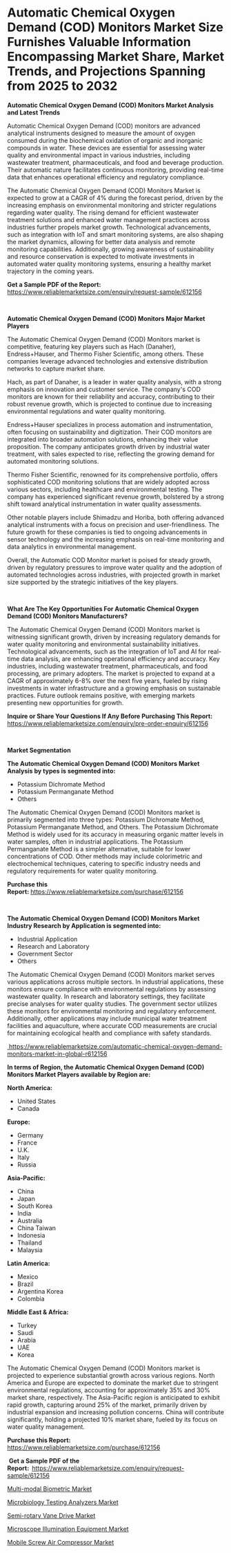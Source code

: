 <p><h1>Automatic Chemical Oxygen Demand (COD) Monitors Market Size Furnishes Valuable Information Encompassing Market Share, Market Trends, and Projections Spanning from 2025 to 2032</h1></p><p><strong>Automatic Chemical Oxygen Demand (COD) Monitors Market Analysis and Latest Trends</strong></p>
<p><p>Automatic Chemical Oxygen Demand (COD) monitors are advanced analytical instruments designed to measure the amount of oxygen consumed during the biochemical oxidation of organic and inorganic compounds in water. These devices are essential for assessing water quality and environmental impact in various industries, including wastewater treatment, pharmaceuticals, and food and beverage production. Their automatic nature facilitates continuous monitoring, providing real-time data that enhances operational efficiency and regulatory compliance.</p><p>The Automatic Chemical Oxygen Demand (COD) Monitors Market is expected to grow at a CAGR of 4% during the forecast period, driven by the increasing emphasis on environmental monitoring and stricter regulations regarding water quality. The rising demand for efficient wastewater treatment solutions and enhanced water management practices across industries further propels market growth. Technological advancements, such as integration with IoT and smart monitoring systems, are also shaping the market dynamics, allowing for better data analysis and remote monitoring capabilities. Additionally, growing awareness of sustainability and resource conservation is expected to motivate investments in automated water quality monitoring systems, ensuring a healthy market trajectory in the coming years.</p></p>
<p><strong>Get a Sample PDF of the Report:&nbsp;</strong> <a href="https://www.reliablemarketsize.com/enquiry/request-sample/612156?utm_campaign=1879&utm_medium=2&utm_source=Github&utm_content=ia&utm_term=11042025&utm_id=automatic-chemical-oxygen-demand-cod-monitors">https://www.reliablemarketsize.com/enquiry/request-sample/612156</a></p>
<p>&nbsp;</p>
<p><strong>Automatic Chemical Oxygen Demand (COD) Monitors Major Market Players</strong></p>
<p><p>The Automatic Chemical Oxygen Demand (COD) Monitors market is competitive, featuring key players such as Hach (Danaher), Endress+Hauser, and Thermo Fisher Scientific, among others. These companies leverage advanced technologies and extensive distribution networks to capture market share. </p><p>Hach, as part of Danaher, is a leader in water quality analysis, with a strong emphasis on innovation and customer service. The company's COD monitors are known for their reliability and accuracy, contributing to their robust revenue growth, which is projected to continue due to increasing environmental regulations and water quality monitoring.</p><p>Endress+Hauser specializes in process automation and instrumentation, often focusing on sustainability and digitization. Their COD monitors are integrated into broader automation solutions, enhancing their value proposition. The company anticipates growth driven by industrial water treatment, with sales expected to rise, reflecting the growing demand for automated monitoring solutions.</p><p>Thermo Fisher Scientific, renowned for its comprehensive portfolio, offers sophisticated COD monitoring solutions that are widely adopted across various sectors, including healthcare and environmental testing. The company has experienced significant revenue growth, bolstered by a strong shift toward analytical instrumentation in water quality assessments.</p><p>Other notable players include Shimadzu and Horiba, both offering advanced analytical instruments with a focus on precision and user-friendliness. The future growth for these companies is tied to ongoing advancements in sensor technology and the increasing emphasis on real-time monitoring and data analytics in environmental management.</p><p>Overall, the Automatic COD Monitor market is poised for steady growth, driven by regulatory pressures to improve water quality and the adoption of automated technologies across industries, with projected growth in market size supported by the strategic initiatives of the key players.</p></p>
<p>&nbsp;</p>
<p><strong>What Are The Key Opportunities For Automatic Chemical Oxygen Demand (COD) Monitors Manufacturers?</strong></p>
<p><p>The Automatic Chemical Oxygen Demand (COD) Monitors market is witnessing significant growth, driven by increasing regulatory demands for water quality monitoring and environmental sustainability initiatives. Technological advancements, such as the integration of IoT and AI for real-time data analysis, are enhancing operational efficiency and accuracy. Key industries, including wastewater treatment, pharmaceuticals, and food processing, are primary adopters. The market is projected to expand at a CAGR of approximately 6-8% over the next five years, fueled by rising investments in water infrastructure and a growing emphasis on sustainable practices. Future outlook remains positive, with emerging markets presenting new opportunities for growth.</p></p>
<p><strong>Inquire or Share Your Questions If Any Before Purchasing This Report:</strong> <a href="https://www.reliablemarketsize.com/enquiry/pre-order-enquiry/612156?utm_campaign=1879&utm_medium=2&utm_source=Github&utm_content=ia&utm_term=11042025&utm_id=automatic-chemical-oxygen-demand-cod-monitors">https://www.reliablemarketsize.com/enquiry/pre-order-enquiry/612156</a></p>
<p>&nbsp;</p>
<p><strong>Market Segmentation</strong></p>
<p><strong>The Automatic Chemical Oxygen Demand (COD) Monitors Market Analysis by types is segmented into:</strong></p>
<p><ul><li>Potassium Dichromate Method</li><li>Potassium Permanganate Method</li><li>Others</li></ul></p>
<p><p>The Automatic Chemical Oxygen Demand (COD) Monitors market is primarily segmented into three types: Potassium Dichromate Method, Potassium Permanganate Method, and Others. The Potassium Dichromate Method is widely used for its accuracy in measuring organic matter levels in water samples, often in industrial applications. The Potassium Permanganate Method is a simpler alternative, suitable for lower concentrations of COD. Other methods may include colorimetric and electrochemical techniques, catering to specific industry needs and regulatory requirements for water quality monitoring.</p></p>
<p><strong>Purchase this Report:&nbsp;</strong><a href="https://www.reliablemarketsize.com/purchase/612156?utm_campaign=1879&utm_medium=2&utm_source=Github&utm_content=ia&utm_term=11042025&utm_id=automatic-chemical-oxygen-demand-cod-monitors">https://www.reliablemarketsize.com/purchase/612156</a></p>
<p>&nbsp;</p>
<p><strong>The Automatic Chemical Oxygen Demand (COD) Monitors Market Industry Research by Application is segmented into:</strong></p>
<p><ul><li>Industrial Application</li><li>Research and Laboratory</li><li>Government Sector</li><li>Others</li></ul></p>
<p><p>The Automatic Chemical Oxygen Demand (COD) Monitors market serves various applications across multiple sectors. In industrial applications, these monitors ensure compliance with environmental regulations by assessing wastewater quality. In research and laboratory settings, they facilitate precise analyses for water quality studies. The government sector utilizes these monitors for environmental monitoring and regulatory enforcement. Additionally, other applications may include municipal water treatment facilities and aquaculture, where accurate COD measurements are crucial for maintaining ecological health and compliance with safety standards.</p></p>
<p><a href="https://www.reliablemarketsize.com/automatic-chemical-oxygen-demand-monitors-market-in-global-r612156?utm_campaign=1879&utm_medium=2&utm_source=Github&utm_content=ia&utm_term=11042025&utm_id=automatic-chemical-oxygen-demand-cod-monitors">&nbsp;https://www.reliablemarketsize.com/automatic-chemical-oxygen-demand-monitors-market-in-global-r612156</a></p>
<p><strong>In terms of Region, the Automatic Chemical Oxygen Demand (COD) Monitors Market Players available by Region are:</strong></p>
<p>
    <p> <strong> North America: </strong>
        <ul>
            <li>United States</li>
            <li>Canada</li>
        </ul>
        </p> 
    <p> <strong> Europe: </strong>
        <ul>
            <li>Germany</li>
            <li>France</li>
            <li>U.K.</li>
            <li>Italy</li>
            <li>Russia</li>
        </ul>
        </p> 
    <p> <strong> Asia-Pacific: </strong>
        <ul>
            <li>China</li>
            <li>Japan</li>
            <li>South Korea</li>
            <li>India</li>
            <li>Australia</li>
            <li>China Taiwan</li>
            <li>Indonesia</li>
            <li>Thailand</li>
            <li>Malaysia</li>
        </ul>
        </p> 
    <p> <strong> Latin America: </strong>
        <ul>
            <li>Mexico</li>
            <li>Brazil</li>
            <li>Argentina Korea</li>
            <li>Colombia</li>
        </ul>
        </p> 
    <p> <strong> Middle East & Africa: </strong>
        <ul>
            <li>Turkey</li>
            <li>Saudi</li>
            <li>Arabia</li>
            <li>UAE</li>
            <li>Korea</li>
        </ul>
    </p>
    </p>
<p><p>The Automatic Chemical Oxygen Demand (COD) Monitors market is projected to experience substantial growth across various regions. North America and Europe are expected to dominate the market due to stringent environmental regulations, accounting for approximately 35% and 30% market share, respectively. The Asia-Pacific region is anticipated to exhibit rapid growth, capturing around 25% of the market, primarily driven by industrial expansion and increasing pollution concerns. China will contribute significantly, holding a projected 10% market share, fueled by its focus on water quality management.</p></p>
<p><strong>Purchase this Report: </strong><a href="https://www.reliablemarketsize.com/purchase/612156?utm_campaign=1879&utm_medium=2&utm_source=Github&utm_content=ia&utm_term=11042025&utm_id=automatic-chemical-oxygen-demand-cod-monitors">https://www.reliablemarketsize.com/purchase/612156</a></p>
<p>&nbsp;<strong>Get a Sample PDF of the Report:&nbsp;&nbsp;</strong><a href="https://www.reliablemarketsize.com/enquiry/request-sample/612156?utm_campaign=1879&utm_medium=2&utm_source=Github&utm_content=ia&utm_term=11042025&utm_id=automatic-chemical-oxygen-demand-cod-monitors">https://www.reliablemarketsize.com/enquiry/request-sample/612156</a></p>
<p><strong></strong></p>
<p><p><a href="https://github.com/nibbsmantji/Market-Research-Report-List-1/blob/main/multi-modal-biometric-market.md?utm_campaign=1879&utm_medium=2&utm_source=Github&utm_content=ia&utm_term=11042025&utm_id=automatic-chemical-oxygen-demand-cod-monitors">Multi-modal Biometric Market</a></p><p><a href="https://github.com/abedlagagica4/Market-Research-Report-List-1/blob/main/microbiology-testing-analyzers-market.md?utm_campaign=1879&utm_medium=2&utm_source=Github&utm_content=ia&utm_term=11042025&utm_id=automatic-chemical-oxygen-demand-cod-monitors">Microbiology Testing Analyzers Market</a></p><p><a href="https://github.com/bholdsfofie/Market-Research-Report-List-1/blob/main/semi-rotary-vane-drive-market.md?utm_campaign=1879&utm_medium=2&utm_source=Github&utm_content=ia&utm_term=11042025&utm_id=automatic-chemical-oxygen-demand-cod-monitors">Semi-rotary Vane Drive Market</a></p><p><a href="https://github.com/birbamanan03/Market-Research-Report-List-1/blob/main/microscope-illumination-equipment-market.md?utm_campaign=1879&utm_medium=2&utm_source=Github&utm_content=ia&utm_term=11042025&utm_id=automatic-chemical-oxygen-demand-cod-monitors">Microscope Illumination Equipment Market</a></p><p><a href="https://github.com/djibenesha/Market-Research-Report-List-1/blob/main/mobile-screw-air-compressor-market.md?utm_campaign=1879&utm_medium=2&utm_source=Github&utm_content=ia&utm_term=11042025&utm_id=automatic-chemical-oxygen-demand-cod-monitors">Mobile Screw Air Compressor Market</a></p></p>